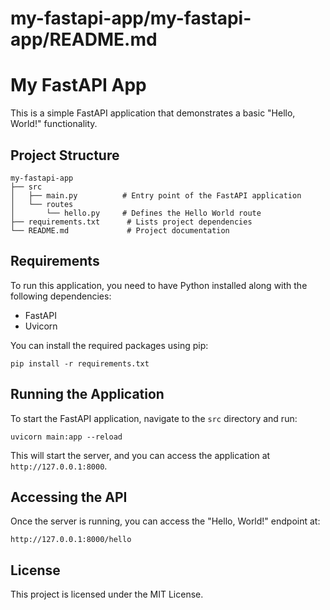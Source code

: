 # my-fastapi-app/my-fastapi-app/README.md

# My FastAPI App

This is a simple FastAPI application that demonstrates a basic "Hello, World!" functionality.

## Project Structure

```
my-fastapi-app
├── src
│   ├── main.py          # Entry point of the FastAPI application
│   └── routes
│       └── hello.py     # Defines the Hello World route
├── requirements.txt      # Lists project dependencies
└── README.md             # Project documentation
```

## Requirements

To run this application, you need to have Python installed along with the following dependencies:

- FastAPI
- Uvicorn

You can install the required packages using pip:

```
pip install -r requirements.txt
```

## Running the Application

To start the FastAPI application, navigate to the `src` directory and run:

```
uvicorn main:app --reload
```

This will start the server, and you can access the application at `http://127.0.0.1:8000`.

## Accessing the API

Once the server is running, you can access the "Hello, World!" endpoint at:

```
http://127.0.0.1:8000/hello
```

## License

This project is licensed under the MIT License.